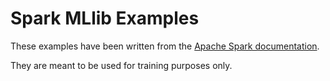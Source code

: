 # Spark MLlib Examples

These examples have been written from the [Apache Spark documentation](http://spark.apache.org/docs/latest/mllib-guide.html).

They are meant to be used for training purposes only.
